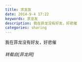 ```yaml
---
title: 求龙友
date: 2014-9-4 17:22
keywords: 求龙友
description: 我在菲龙没有好友，好悲催
categories: sharing
---
```

<td class="t_f" id="postmessage_132012">

<img alt="" border="0" onclick="" onmouseover="" smilieid="86" src="static/image/smiley/qiubilong/5.gif"/>我在菲龙没有好友，好悲催</td>
###### 转载自[菲龙网]